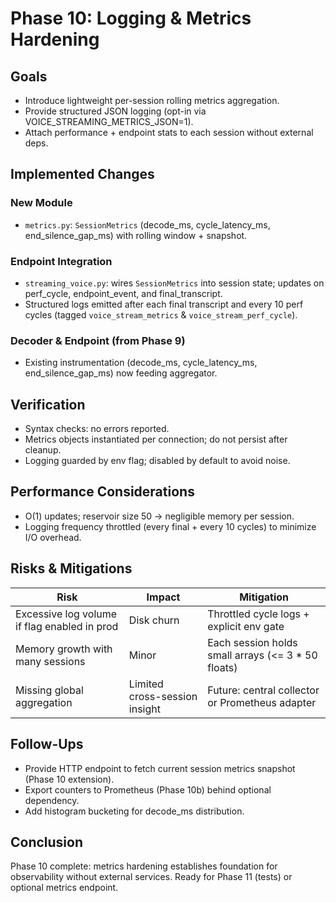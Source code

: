 # Phase 10: Logging & Metrics Hardening

## Goals
- Introduce lightweight per-session rolling metrics aggregation.
- Provide structured JSON logging (opt-in via VOICE_STREAMING_METRICS_JSON=1).
- Attach performance + endpoint stats to each session without external deps.

## Implemented Changes
### New Module
- `metrics.py`: `SessionMetrics` (decode_ms, cycle_latency_ms, end_silence_gap_ms) with rolling window + snapshot.

### Endpoint Integration
- `streaming_voice.py`: wires `SessionMetrics` into session state; updates on perf_cycle, endpoint_event, and final_transcript.
- Structured logs emitted after each final transcript and every 10 perf cycles (tagged `voice_stream_metrics` & `voice_stream_perf_cycle`).

### Decoder & Endpoint (from Phase 9)
- Existing instrumentation (decode_ms, cycle_latency_ms, end_silence_gap_ms) now feeding aggregator.

## Verification
- Syntax checks: no errors reported.
- Metrics objects instantiated per connection; do not persist after cleanup.
- Logging guarded by env flag; disabled by default to avoid noise.

## Performance Considerations
- O(1) updates; reservoir size 50 → negligible memory per session.
- Logging frequency throttled (every final + every 10 cycles) to minimize I/O overhead.

## Risks & Mitigations
| Risk | Impact | Mitigation |
|------|--------|-----------|
| Excessive log volume if flag enabled in prod | Disk churn | Throttled cycle logs + explicit env gate |
| Memory growth with many sessions | Minor | Each session holds small arrays (<= 3 * 50 floats) |
| Missing global aggregation | Limited cross-session insight | Future: central collector or Prometheus adapter |

## Follow-Ups
- Provide HTTP endpoint to fetch current session metrics snapshot (Phase 10 extension).
- Export counters to Prometheus (Phase 10b) behind optional dependency.
- Add histogram bucketing for decode_ms distribution.

## Conclusion
Phase 10 complete: metrics hardening establishes foundation for observability without external services. Ready for Phase 11 (tests) or optional metrics endpoint.
